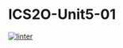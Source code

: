 # ICS2O-Unit5-01
[![linter](https://github.com/MmeiyuC/ICS2O-Unit5-01/workflows/linter/badge.svg)](https://github.com/marketplace/actions/super-linter)
